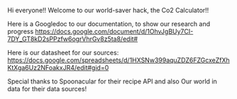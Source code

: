Hi everyone!! Welcome to our world-saver hack, the Co2 Calculator!!

Here is a Googledoc to our documentation, to show our research and progress https://docs.google.com/document/d/1OhvJgBUy7CI-7DY_GT8kD2sPPzfw6ogrVhrGv8z5ta8/edit#

Here is our datasheet for our sources: https://docs.google.com/spreadsheets/d/1HXSNw399aquZDZ6FZGcxeZfXhKtXga6Uz2NFoakxJR4/edit#gid=0


Special thanks to Spoonacular for their recipe API and also Our world in data for their data sources!
